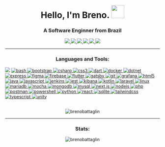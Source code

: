 <h1 align="center">Hello, I'm Breno. <img src="https://media.giphy.com/media/xUA7bb2nI9Q9j98B56/giphy.gif" height="42">
</h1>

<h3 align="center">A Software Enginner from Brazil</h3>


<div align="center">
    <a href="https://github.com/brenobattaglin">
        <img src="https://img.shields.io/badge/Github-ECEFF4?style=for-the-badge&logo=github&logoColor=181717" />
    </a>
    <a href="https://www.hackerrank.com/brenobattaglin">
        <img
            src="https://img.shields.io/badge/hackerrank-ECEFF4?style=for-the-badge&logo=hackerrank&logoColor=00EA64" />
    </a>
    <a href="https://www.instagram.com/brenobattaglin">
        <img src="https://img.shields.io/badge/instagram-ECEFF4?style=for-the-badge&logo=instagram&logoColor=E4405F" />
    </a>
    <a href="https://www.linkedin.com/in/brenobattaglin">
        <img src="https://img.shields.io/badge/linkedin-ECEFF4?style=for-the-badge&logo=linkedin&logoColor=0A66C2" />
    </a>
    <a href="https://open.spotify.com/user/brenobattaglin">
        <img src="https://img.shields.io/badge/spotify-ECEFF4?style=for-the-badge&logo=spotify&logoColor=1DB954" />
    </a>
    <a href="https://www.twitter.com/brenobattaglin">
        <img src="https://img.shields.io/badge/twitter-ECEFF4?style=for-the-badge&logo=twitter&logoColor=1DA1F2" />
    </a>
</div>
<hr />

<h3 align="center">Languages and Tools:</h3>

<div align="left">
    <a href="https://developer.android.com" target="_blank"><img
            src="https://img.shields.io/badge/android-ECEFF4?style=for-the-badge&logo=android&logoColor=3DDC84" /></a>
    <a href="https://www.gnu.org/software/bash/" target="_blank"> <img
            src="https://img.shields.io/badge/bash-ECEFF4?style=for-the-badge&logo=gnu-bash&logoColor=4EAA25"
            alt="bash" /> </a>
    <a href="https://getbootstrap.com" target="_blank"> <img
            src="https://img.shields.io/badge/bootstrap-ECEFF4?style=for-the-badge&logo=bootstrap&logoColor=7952B3"
            alt="bootstrap" /> </a>
    <a href="https://www.w3schools.com/cs/" target="_blank">
        <img src="https://img.shields.io/badge/c_sharp-ECEFF4?style=for-the-badge&logo=csharp&logoColor=239120"
            alt="csharp" />
    </a>
    <a href="https://www.w3schools.com/css/" target="_blank">
        <img src="https://img.shields.io/badge/CSS3-ECEFF4?style=for-the-badge&logo=css3&logoColor=1572B6" alt="css3" />
    </a>
    <a href="https://dart.dev" target="_blank">
        <img src="https://img.shields.io/badge/dart-ECEFF4?style=for-the-badge&logo=dart&logoColor=0175C2" alt="dart" />
    </a>
    <a href="https://www.docker.com/" target="_blank">
        <img src="https://img.shields.io/badge/docker-ECEFF4?style=for-the-badge&logo=docker&logoColor=2496ED"
            alt="docker" />
    </a>
    <a href="https://dotnet.microsoft.com/" target="_blank">
        <img src="https://img.shields.io/badge/dotnet-ECEFF4?style=for-the-badge&logo=dotnet&logoColor=512BD4"
            alt="dotnet" />
    </a>
    <a href="https://expressjs.com" target="_blank">
        <img src="https://img.shields.io/badge/express-ECEFF4?style=for-the-badge&logo=express&logoColor=000000"
            alt="express" />
    </a>
    <a href="https://www.figma.com/" target="_blank">
        <img src="https://img.shields.io/badge/figma-ECEFF4?style=for-the-badge&logo=figma&logoColor=F24E1E"
            alt="figma" />
    </a>
    <a href="https://firebase.google.com/" target="_blank">
        <img src="https://img.shields.io/badge/firebase-ECEFF4?style=for-the-badge&logo=firebase&logoColor=FFCA28"
            alt="firebase" />
    </a>
    <a href="https://flutter.dev" target="_blank">
        <img src="https://img.shields.io/badge/flutter-ECEFF4?style=for-the-badge&logo=flutter&logoColor=02569B"
            alt="flutter" />
    </a>
    <a href="https://www.gatsbyjs.com/" target="_blank">
        <img src="https://img.shields.io/badge/gatsby-ECEFF4?style=for-the-badge&logo=gatsby&logoColor=663399"
            alt="gatsby" />
    </a>
    <a href="https://git-scm.com/" target="_blank">
        <img src="https://img.shields.io/badge/git-ECEFF4?style=for-the-badge&logo=git&logoColor=F05032"" alt=" git" />
    </a>
    <a href="https://grafana.com" target="_blank">
        <img src="https://img.shields.io/badge/grafana-ECEFF4?style=for-the-badge&logo=grafana&logoColor=F46800"
            alt="grafana" />
    </a>
    <a href="https://www.w3.org/html/" target="_blank">
        <img src="https://img.shields.io/badge/html5-ECEFF4?style=for-the-badge&logo=html5&logoColor=E34F26"
            alt="html5" />
    </a>
    <a href="https://www.java.com" target="_blank">
        <img src="https://img.shields.io/badge/java-ECEFF4?style=for-the-badge&logo=java&logoColor=007396" alt="java" />
    </a>
    <a href="https://developer.mozilla.org/en-US/docs/Web/JavaScript" target="_blank">
        <img src="https://img.shields.io/badge/javascript-ECEFF4?style=for-the-badge&logo=javascript&logoColor=F7DF1E"
            alt="javascript" />
    </a>
    <a href="https://www.jenkins.io" target="_blank">
        <img src="https://img.shields.io/badge/jenkins-ECEFF4?style=for-the-badge&logo=jenkins&logoColor=D24939"
            alt="jenkins" />
    </a>
    <a href="https://jestjs.io" target="_blank">
        <img src="https://img.shields.io/badge/jest-ECEFF4?style=for-the-badge&logo=jest&logoColor=C21325" alt="jest" />
    </a>
    <a href="https://www.elastic.co/kibana" target="_blank">
        <img src="https://img.shields.io/badge/kibana-ECEFF4?style=for-the-badge&logo=kibana&logoColor=005571"
            alt="kibana" />
    </a>
    <a href="https://kotlinlang.org" target="_blank">
        <img src="https://img.shields.io/badge/kotlin-ECEFF4?style=for-the-badge&logo=kotlin&logoColor=7F52FF"
            alt="kotlin" />
    </a>
    <a href="https://laravel.com/" target="_blank">
        <img src="https://img.shields.io/badge/laravel-ECEFF4?style=for-the-badge&logo=laravel&logoColor=FF2D20"
            alt="laravel" />
    </a>
    <a href="https://www.linux.org/" target="_blank">
        <img src="https://img.shields.io/badge/linux-ECEFF4?style=for-the-badge&logo=linux&logoColor=FCC624"
            alt="linux" />
    </a>
    <a href="https://mariadb.org/" target="_blank">
        <img src="https://img.shields.io/badge/mariadb-ECEFF4?style=for-the-badge&logo=mariadb&logoColor=003545"
            alt="mariadb" />
    </a>
    <a href="https://mochajs.org" target="_blank">
        <img src="https://img.shields.io/badge/mocha-ECEFF4?style=for-the-badge&logo=mocha&logoColor=8D6748"
            alt="mocha" />
    </a>
    <a href="https://www.mongodb.com/" target="_blank">
        <img src="https://img.shields.io/badge/mongodb-ECEFF4?style=for-the-badge&logo=mongodb&logoColor=47A248"
            alt="mongodb" />
    </a>
    <a href="https://www.mysql.com/" target="_blank">
        <img src="https://img.shields.io/badge/mysql-ECEFF4?style=for-the-badge&logo=mysql&logoColor=4479A1"
            alt="mysql" />
    </a>
    <a href="https://nextjs.org/" target="_blank">
        <img src="https://img.shields.io/badge/next.js-ECEFF4?style=for-the-badge&logo=nextjs&logoColor=000000"
            alt="next.js" />
    </a>
    <a href="https://nodejs.org" target="_blank">
        <img src="https://img.shields.io/badge/node.js-ECEFF4?style=for-the-badge&logo=nodejs&logoColor=339933"
            alt="nodejs" />
    </a>
    <a href="https://www.php.net" target="_blank">
        <img src="https://img.shields.io/badge/php-ECEFF4?style=for-the-badge&logo=php&logoColor=777BB4" alt="php" />
    </a>
    <a href="https://postman.com" target="_blank">
        <img src="https://img.shields.io/badge/postman-ECEFF4?style=for-the-badge&logo=postman&logoColor=FF6C37"
            alt="postman" />
    </a>
    <a href="https://postman.com" target="_blank">
        <img src="https://img.shields.io/badge/powershell-ECEFF4?style=for-the-badge&logo=powershell&logoColor=5391FE"
            alt="powershell" />
    </a>
    <a href="https://www.python.org" target="_blank">
        <img src="https://img.shields.io/badge/python-ECEFF4?style=for-the-badge&logo=python&logoColor=3776AB"
            alt="python" />
    </a>
    <a href="https://reactjs.org/" target="_blank">
        <img src="https://img.shields.io/badge/react-ECEFF4?style=for-the-badge&logo=react&logoColor=61DAFB"
            alt="react" />
    </a>
    <a href="https://www.sqlite.org/" target="_blank">
        <img src="https://img.shields.io/badge/sqlite-ECEFF4?style=for-the-badge&logo=sqlite&logoColor=003B57"
            alt="sqlite" />
    </a>
    <a href="https://tailwindcss.com/" target="_blank">
        <img src="https://img.shields.io/badge/tailwind_css-ECEFF4?style=for-the-badge&logo=tailwindcss&logoColor=06B6D4"
            alt="tailwindcss" />
    </a>
    <a href="https://www.typescriptlang.org/" target="_blank">
        <img src="https://img.shields.io/badge/typescript-ECEFF4?style=for-the-badge&logo=typescript&logoColor=3178C6"
            alt="typescript" />
    </a>
    <a href="https://unity.com/" target="_blank">
        <img src="https://img.shields.io/badge/unity-ECEFF4?style=for-the-badge&logo=unity&logoColor=000000"
            alt="unity" />
    </a>
    <br />
    <br />
    <p align="center">
        <img src="https://github-readme-stats.vercel.app/api/top-langs?username=brenobattaglin&show_icons=true&theme=nord&locale=en&layout=compact&hide_border=true"
            alt="brenobattaglin" />
    </p>
</div>
<hr />
<h3 align="center">Stats:</h3>

<div align="center">
    <img src="https://github-readme-streak-stats.herokuapp.com?user=brenobattaglin&theme=nord&hide_border=true&date_format=M%20j%5B%2C%20Y%5D"
        alt="brenobattaglin" />
</div>
